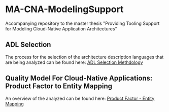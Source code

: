 # MA-CNA-ModelingSupport
Accompanying repository to the master thesis "Providing Tooling Support for Modeling Cloud-Native Application Architectures"


## ADL Selection

The process for the selection of the architecture description languages that are being analyzed can be found here: [ADL Selection Methdology](ADL_Literature_Search/README.md)


## Quality Model For Cloud-Native Applications: Product Factor to Entity Mapping

An overview of the  analyzed can be found here: [Product Factor - Entity Mapping](CNA_QualityModel_Entities/README.md)
